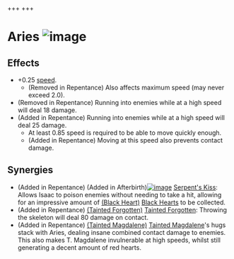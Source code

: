 +++
+++

 # Aries ![image](/image/Aries.png) 

Effects
---------


* +0.25 [speed](/wiki/Speed "Speed").
	+ (Removed in Repentance) Also affects maximum speed (may never exceed 2.0).
* (Removed in Repentance) Running into enemies while at a high speed will deal 18 damage.
* (Added in Repentance) Running into enemies while at a high speed will deal 25 damage.
	+ At least 0.85 speed is required to be able to move quickly enough.
	+ (Added in Repentance) Moving at this speed also prevents contact damage.


Synergies
-----------


* (Added in Repentance) (Added in Afterbirth)[![image](/image/Serpent%27s_Kiss.png)](/wiki/Serpent%27s_Kiss "Serpent's Kiss") [Serpent's Kiss](/wiki/Serpent%27s_Kiss "Serpent's Kiss"): Allows Isaac to poison enemies without needing to take a hit, allowing for an impressive amount of [(Black Heart)](/wiki/Black_Heart "Black Heart") [Black Hearts](/wiki/Black_Heart "Black Heart") to be collected.
* (Added in Repentance)  [(Tainted Forgotten)](/wiki/Tainted_Forgotten "Tainted Forgotten") [Tainted Forgotten](/wiki/Tainted_Forgotten "Tainted Forgotten"): Throwing the skeleton will deal 80 damage on contact.
* (Added in Repentance)  [(Tainted Magdalene)](/wiki/Tainted_Magdalene "Tainted Magdalene") [Tainted Magdalene](/wiki/Tainted_Magdalene "Tainted Magdalene")'s hugs stack with Aries, dealing insane combined contact damage to enemies. This also makes T. Magdalene invulnerable at high speeds, whilst still generating a decent amount of red hearts.


